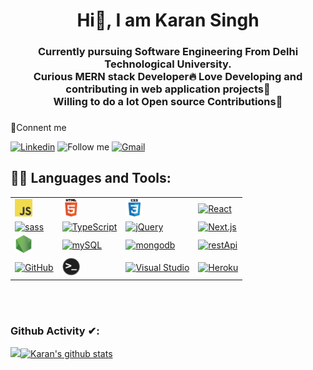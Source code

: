 <div align="center"> 
<h1 align="center">Hi👋, I am Karan Singh</h1>
<h3 align="center">Currently pursuing Software Engineering From Delhi Technological University.<br> Curious MERN stack Developer🔥 Love Developing and contributing in web application projects🌈<br> Willing to do a lot Open source Contributions🌟<h3>
</div>

<p>📌Connent me<p>
  
 [![Linkedin](https://img.shields.io/badge/-LinkedIn-blue?style=flat&logo=Linkedin&logoColor=white)](https://www.linkedin.com/in/karan-singh-89375b18b/)
<img src="https://img.shields.io/github/followers/KaranSingh1301?label=follow&style=social" height="22" title="Follow me" href="https://github.com/KaranSingh1301"/>
[![Gmail](https://img.shields.io/badge/-Gmail-c14438?style=flat&logo=Gmail&logoColor=white)](mailto:kssinghkaran13@gmail.com)


## 👨‍💻 Languages and Tools:

<table>
    <tbody>
        <tr>
            <td><a href="#"><img alt="JavaScript" title="JavaScript" height="28px"
                        src="https://raw.githubusercontent.com/github/explore/80688e429a7d4ef2fca1e82350fe8e3517d3494d/topics/javascript/javascript.png" /></a>
            </td>
            <td><a href="#"><img alt="HTML5" title="HTML5" height="28px"
                        src="https://raw.githubusercontent.com/github/explore/80688e429a7d4ef2fca1e82350fe8e3517d3494d/topics/html/html.png" /></a>
            </td>
            <td><a href="#"><img alt="CSS3" title="CSS3" height="28px"
                        src="https://raw.githubusercontent.com/github/explore/80688e429a7d4ef2fca1e82350fe8e3517d3494d/topics/css/css.png" /></a>
            </td>
          <td><a href="#"><img alt="React" title="React" height="28px"
                        src="https://cdn.freebiesupply.com/logos/large/2x/react-1-logo-png-transparent.png" /></a>
            </td>
         </tr>
        <tr>
          <td><a href="#"><img alt="sass" title="sass" height="28px"
                        src="https://cdn3.iconfinder.com/data/icons/logos-and-brands-adobe/512/288_Sass-512.png" /></a></td>
           <td><a href="#"><img alt="TypeScript" title="TypeScript" height="28px"
                        src="https://upload.wikimedia.org/wikipedia/commons/thumb/4/4c/Typescript_logo_2020.svg/1200px-Typescript_logo_2020.svg.png" /></a></td>
            <td><a href="#"><img alt="jQuery" title="jQuery" height="28px"
                        src="https://creativo-websolutions.com/my_files/2020/04/iconfinder_jquery_3069646.png" /></a></td>
         <td><a href="#"><img alt="Next.js" title="Next.js" height="28px"
                        src="https://www.honext.io/static/images/next_logo.png" /></a></td></tr>
         </tr>
        <tr>
            <td><a href="#"><img alt="NodeJS" title="NodeJS" height="28px"
                        src="https://raw.githubusercontent.com/github/explore/80688e429a7d4ef2fca1e82350fe8e3517d3494d/topics/nodejs/nodejs.png" /></a>
            </td>
            <td><a href="#"><img alt="mySQL" title="mySQL" height="28px"
                        src="https://pngimg.com/uploads/mysql/mysql_PNG9.png" /></a>
            </td>
            <td><a href="#"><img alt="mongodb" title="mogodb" height="28px"
                        src="https://infinapps.com/wp-content/uploads/2018/10/mongodb-logo.png" /></a></td>
            <td><a href="#"><img alt="restApi" title="restApi" height="28px"
                        src="https://ps.w.org/easily-generate-rest-api-url/assets/icon-128x128.png?rev=1796200" /></a></td>
            </tr> 
            <tr>
        <td><a href="#"><img alt="GitHub" title="GitHub" height="28px"
                        src="https://i.imgur.com/DZgetVv.png" /></a>
            </td>
            <td><a href="#"><img alt="Terminal" title="Terminal" height="28px"
                        src="https://raw.githubusercontent.com/github/explore/80688e429a7d4ef2fca1e82350fe8e3517d3494d/topics/terminal/terminal.png" /></a>
            </td>
            <td><a href="#"><img alt="Visual Studio" title="Visual Studio Code" height="28px"
                        src="https://img.icons8.com/fluent/48/000000/visual-studio-code-2019.png" /></a></td>
            <td><a href="#"><img alt="Heroku" title="Heroku" height="28px"
           src="https://s3.amazonaws.com/hackdesign/tools/app_images/000/000/037/icon_small/heroku-logo-6e6c2ed8be2ad02ac96455d53e4e7e43.png?1385326105"/></a></td>
        </tr>
    </tbody>
  </table>
  
 <br/>
<br/>

### Github Activity ✔:
  <a href="https://github.com/KaranSingh1301">
  <img align="left" src="https://github-readme-stats.vercel.app/api/top-langs/?username=KaranSingh1301&theme=tokyonight" />
  </a>
<a href="https://github.com/KaranSingh1301">
 <img align="center" src="https://github-readme-stats.vercel.app/api?username=KaranSingh1301&show_icons=true&theme=tokyonight&line_height=27" alt="Karan's github stats"/>
</a>


<br/>
<br/>

